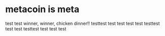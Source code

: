 # metacoin is meta

test
test
winner, winner, chicken dinner!!
testtest
test
test
test
test
testtest
test
test
testtest
test
test
test

